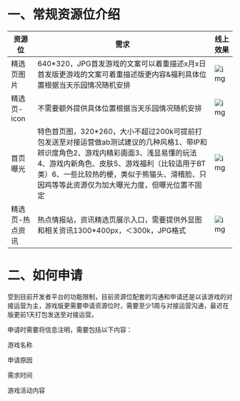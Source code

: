 # **一、常规资源位介绍**

| 资源位          | 需求                                                         | 线上效果                                                     |
| --------------- | ------------------------------------------------------------ | ------------------------------------------------------------ |
| 精选页图片      | 640*320，JPG首发游戏的文案可以着重描述x月x日首发版更游戏的文案可着重描述版更内容&福利具体位置根据当天乐园情况随机安排 | ![img](https://arkimg.ark.online/(null)-20240520172814275.png) |
| 精选页-icon     | 不需要额外提供具体位置根据当天乐园情况随机安排               | ![img](https://arkimg.ark.online/(null)-20240520172813636.png) |
| 首页曝光        | 特色首页图，320*260，大小不超过200k可提前打包发送至对接运营做ab测试建议的几种风格1、带IP和辨识度角色2、游戏内精彩画面3、浅显易懂的玩法4、游戏内新角色、皮肤5、游戏福利（比较适用于BT类）6、一些比较热的梗，类似于熊猫头、滑稽脸、只因鸡等等此资源仅为加大曝光力度，但曝光位置不固定 | ![img](https://arkimg.ark.online/(null)-20240520172814075.png) |
| 精选页-热点资讯 | 热点情报站，资讯精选页展示入口，需要提供外显图和相关资讯1300*400px，＜300k，JPG格式 | ![img](https://arkimg.ark.online/(null)-20240520172813581.png) |

# **二、如何申请**

受到目前开发者平台的功能限制，目前资源位配套的沟通和申请还是以该游戏的对接运营为主，游戏版更需要申请资源位时，需要至少1周与对接运营沟通，最迟在版更前1天打包发送至对接运营。

申请时需要将信息注明，需要包括以下内容：

游戏名称

申请原因

需求时间

游戏活动内容